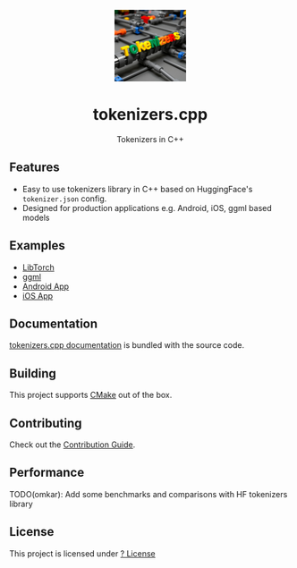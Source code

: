 <p align="center"><img src="docs/logo.jpg" width="128px"></p>

<h1 align="center">tokenizers.cpp</h1>
<p align="center">Tokenizers in C++</p>

## Features
- Easy to use tokenizers library in C++ based on HuggingFace's `tokenizer.json` config.
- Designed for production applications e.g. Android, iOS, ggml based models

## Examples
- [LibTorch](./examples/libtorch-bert/)
- [ggml]()
- [Android App](./android/app/)
- [iOS App](./ios/)

## Documentation
[tokenizers.cpp documentation](docs/README.md) is bundled with the source code.

## Building
This project supports [CMake](https://cmake.org/) out of the box.

## Contributing
Check out the [Contribution Guide](CONTRIBUTING.md).

## Performance
TODO(omkar): Add some benchmarks and comparisons with HF tokenizers library

## License
This project is licensed under [? License](LICENSE)
